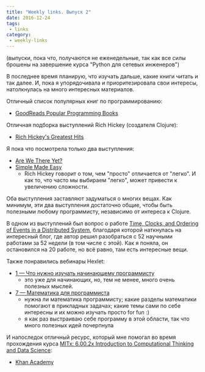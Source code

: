 ```yaml
---
title: "Weekly links. Выпуск 2"
date: 2016-12-24
tags:
 - links
category:
 - weekly-links
---
```


(выпуски, пока что, получаются не еженедельные, так как все силы брошены на завершение курса "Python для сетевых инженеров")

В последнее время планирую, что изучать дальше, какие книги читать и так далее.
И, пока я упорядочивала и приоритезировала свои интересы, натолкнулась на много интересных материалов.

Отличный список популярных книг по программированию:

* [GoodReads Popular Programming Books](https://www.goodreads.com/shelf/show/programming)

Отличная подборка выступлений Rich Hickey (создателя Clojure):

* [Rich Hickey's Greatest Hits](https://changelog.com/posts/rich-hickeys-greatest-hits)

Я пока что посмотрела только два выступления:

* [Are We There Yet?](https://www.infoq.com/presentations/Are-We-There-Yet-Rich-Hickey)
* [Simple Made Easy](https://www.infoq.com/presentations/Simple-Made-Easy)
   * Rich Hickey говорит о том, чем "просто" отличается от "легко". И как то, что часто мы выбираем "легко", может привести к увеличению сложности.

Оба выступления заставляют задуматься о многих вещах.
Как минимум, эти два выступления достаточно общие, чтобы быть полезными любому программисту, независимо от интереса к Clojure.

В одном из выступлений был вопрос о работе [Time, Clocks, and Ordering of Events in a Distributed System](http://research.microsoft.com/en-us/um/people/lamport/pubs/time-clocks.pdf), благодаря которой наткнулась на интересный блог, где автор решил разобраться с 52 научными работами за 52 недели (в том числе с этой).
Как я поняла, он остановился на 20 работе, но всё равно, там есть интересные вещи.


Также понравились вебинары Hexlet:

* [1 — Что нужно изучать начинающему программисту](https://github.com/Hexlet/webinars/wiki/1-%E2%80%94-%D0%A7%D1%82%D0%BE-%D0%BD%D1%83%D0%B6%D0%BD%D0%BE-%D0%B8%D0%B7%D1%83%D1%87%D0%B0%D1%82%D1%8C-%D0%BD%D0%B0%D1%87%D0%B8%D0%BD%D0%B0%D1%8E%D1%89%D0%B5%D0%BC%D1%83-%D0%BF%D1%80%D0%BE%D0%B3%D1%80%D0%B0%D0%BC%D0%BC%D0%B8%D1%81%D1%82%D1%83)
   * это уже для начинающих, но, тем не менее, много очень полезных мыслей.
* [7 — Математика для программиста](https://github.com/Hexlet/webinars/wiki/7-%E2%80%94-%D0%9C%D0%B0%D1%82%D0%B5%D0%BC%D0%B0%D1%82%D0%B8%D0%BA%D0%B0-%D0%B4%D0%BB%D1%8F-%D0%BF%D1%80%D0%BE%D0%B3%D1%80%D0%B0%D0%BC%D0%BC%D0%B8%D1%81%D1%82%D0%B0)
   * нужна ли математика программисту; какие разделы математики помогают в прикладных задачах; какие темы сами по себе интересны и их можно изучать просто for fun :)
   * я как раз выстраиваю себе программу в этой области, так что много полезных идей почерпнула


И напоследок отличный ресурс, который мне помогал во время прохождения курса [MITx: 6.00.2x Introduction to Computational Thinking and Data Science](https://courses.edx.org/courses/course-v1:MITx+6.00.2x_6+3T2016/):

* [Khan Academy](https://www.khanacademy.org/welcome)
